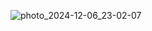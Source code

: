 ![photo_2024-12-06_23-02-07](https://github.com/user-attachments/assets/18cd89e1-77a1-49d7-966d-7e3aa3eda9f3)


